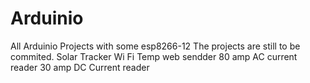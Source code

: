 # Arduinio
All Arduinio Projects with some esp8266-12
The projects are still to be commited.
Solar Tracker
Wi Fi Temp web sendder
80 amp AC current reader
30 amp DC Current reader 

